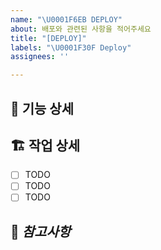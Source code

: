 ```yaml
---
name: "\U0001F6EB DEPLOY"
about: 배포와 관련된 사항을 적어주세요
title: "[DEPLOY]"
labels: "\U0001F30F Deploy"
assignees: ''

---
```


## 📝 기능 상세


## 🏗️ 작업 상세
 - [ ] TODO
 - [ ] TODO
 - [ ] TODO

## 👀 ***참고사항***
